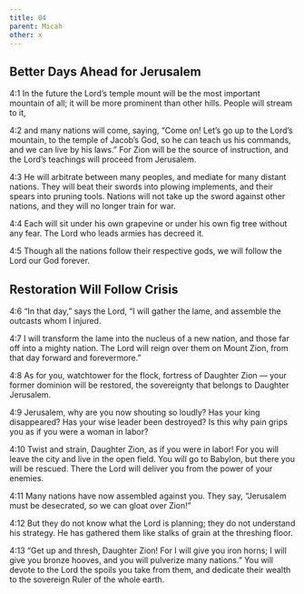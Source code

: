 ```yaml
---
title: 04
parent: Micah
other: x
---
```


## Better Days Ahead for Jerusalem

<a>4:1</a> In the future the Lord’s temple mount will be the most important mountain of all;
it will be more prominent than other hills.
People will stream to it,

<a>4:2</a> and many nations will come, saying,
“Come on! Let’s go up to the Lord’s mountain,
to the temple of Jacob’s God,
so he can teach us his commands,
and we can live by his laws.”
For Zion will be the source of instruction,
and the Lord’s teachings will proceed from Jerusalem.

<a>4:3</a> He will arbitrate between many peoples,
and mediate for many distant nations.
They will beat their swords into plowing implements,
and their spears into pruning tools.
Nations will not take up the sword against other nations,
and they will no longer train for war.

<a>4:4</a> Each will sit under his own grapevine
or under his own fig tree without any fear.
The Lord who leads armies has decreed it.

<a>4:5</a> Though all the nations follow their respective gods,
we will follow the Lord our God forever.

## Restoration Will Follow Crisis

<a>4:6</a> “In that day,” says the Lord, “I will gather the lame,
and assemble the outcasts whom I injured.

<a>4:7</a> I will transform the lame into the nucleus of a new nation,
and those far off into a mighty nation.
The Lord will reign over them on Mount Zion,
from that day forward and forevermore.”

<a>4:8</a> As for you, watchtower for the flock,
fortress of Daughter Zion — 
your former dominion will be restored,
the sovereignty that belongs to Daughter Jerusalem.

<a>4:9</a> Jerusalem, why are you now shouting so loudly?
Has your king disappeared?
Has your wise leader been destroyed?
Is this why pain grips you as if you were a woman in labor?

<a>4:10</a> Twist and strain, Daughter Zion, as if you were in labor!
For you will leave the city
and live in the open field.
You will go to Babylon,
but there you will be rescued.
There the Lord will deliver you
from the power of your enemies.

<a>4:11</a> Many nations have now assembled against you.
They say, “Jerusalem must be desecrated,
so we can gloat over Zion!”

<a>4:12</a> But they do not know what the Lord is planning;
they do not understand his strategy.
He has gathered them like stalks of grain at the threshing floor.

<a>4:13</a> “Get up and thresh, Daughter Zion!
For I will give you iron horns;
I will give you bronze hooves,
and you will pulverize many nations.”
You will devote to the Lord the spoils you take from them,
and dedicate their wealth to the sovereign Ruler of the whole earth.

